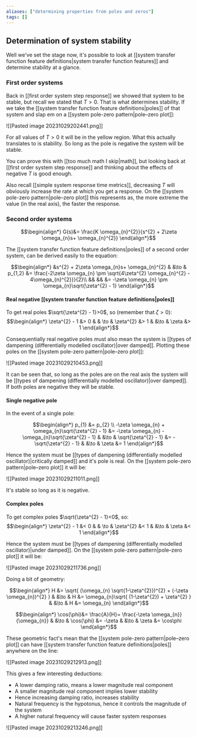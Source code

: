 ```yaml
---
aliases: ["determining properties from poles and zeros"]
tags: []
---
```


## Determination of system stability

Well we've set the stage now, it's possible to look at [[system transfer function feature definitions|system transfer function features]] and determine stability at a glance.

### First order systems

Back in [[first order system step response]] we showed that system to be stable, but recall we stated that $T>0$. That is what determines stability. If we take the [[system transfer function feature definitions|poles]] of that system and slap em on a [[system pole-zero pattern|pole–zero plot]]:

![[Pasted image 20231029202441.png]]

For all values of $T>0$ it will be in the yellow region. What this actually translates to is stability. So long as the pole is negative the system will be stable.

You can prove this with [[too much math I skip|math]], but looking back at [[first order system step response]] and thinking about the effects of negative $T$ is good enough.

Also recall [[simple system response time metrics]], decreasing $T$ will obviously increase the rate at which you get a response. On the [[system pole-zero pattern|pole–zero plot]] this represents as, the more extreme the value (in the real axis), the faster the response.

### Second order systems

$$\begin{align*}
G(s)&= \frac{K \omega_{n}^{2}}{s^{2} + 2\zeta \omega_{n}s+ \omega_{n}^{2}}
\end{align*}$$

The [[system transfer function feature definitions|poles]] of a second order system, can be derived easily to the equation:

$$\begin{align*}
&s^{2} + 2\zeta \omega_{n}s+ \omega_{n}^{2} & &\to &  p_{1,2} &= \frac{-2\zeta \omega_{n} \pm \sqrt{4\zeta^{2} \omega_{n}^{2} - 4\omega_{n}^{2}}}{2}\\
&& && &= -\zeta \omega_{n} \pm \omega_{n}\sqrt{\zeta^{2} - 1}
\end{align*}$$

#### Real negative [[system transfer function feature definitions|poles]]

To get real poles $\sqrt{\zeta^{2} - 1}>0$, so (remember that $\zeta>0$):
$$\begin{align*}
\zeta^{2} - 1 &>  0 & & \to & \zeta^{2}  &>  1 & &\to & \zeta  &> 1
\end{align*}$$


Consequentially real negative poles must also mean the system is [[types of dampening (differentially modelled oscillator)|over damped]]. Plotting these poles on the [[system pole-zero pattern|pole–zero plot]]:

![[Pasted image 20231029210453.png]]

It can be seen that, so long as the poles are on the real axis the system will be [[types of dampening (differentially modelled oscillator)|over damped]]. If both poles are negative they will be stable.

#### Single negative pole

In the event of a single pole:
 

$$\begin{align*}
p_{1} &=  p_{2} \\
-\zeta \omega_{n} + \omega_{n}\sqrt{\zeta^{2} - 1}  &=  -\zeta \omega_{n} - \omega_{n}\sqrt{\zeta^{2} - 1} & &\to & \sqrt{\zeta^{2} - 1}  &=  - \sqrt{\zeta^{2} - 1} & &\to & \zeta  &=  1
\end{align*}$$

Hence the system must be [[types of dampening (differentially modelled oscillator)|critically damped]] and it's pole is real. On the [[system pole-zero pattern|pole–zero plot]] it will be:

![[Pasted image 20231029211011.png]]

It's stable so long as it is negative.

#### Complex poles

To get complex poles $\sqrt{\zeta^{2} - 1}<0$, so:
$$\begin{align*}
\zeta^{2} - 1 &<  0 & & \to & \zeta^{2}  &<  1 & &\to & \zeta  &<  1
\end{align*}$$

Hence the system must be [[types of dampening (differentially modelled oscillator)|under damped]]. On the [[system pole-zero pattern|pole–zero plot]] it will be:

![[Pasted image 20231029211736.png]]

Doing a bit of geometry:

$$\begin{align*}
H &= \sqrt{ (\omega_{n}  \sqrt{1-\zeta^{2}})^{2} + (-\zeta \omega_{n})^{2} } & &\to & H &= \omega_{n}\sqrt{   (1-\zeta^{2}) + \zeta^{2} } & &\to & H &= \omega_{n} 
\end{align*}$$

$$\begin{align*}
\cos(\phi)&= \frac{A}{H}= \frac{-\zeta \omega_{n}}{\omega_{n}} & &\to & \cos(\phi) &= -\zeta  & &\to & \zeta &= \cos\phi
\end{align*}$$

These geometric fact's mean that the [[system pole-zero pattern|pole–zero plot]] can have [[system transfer function feature definitions|poles]] anywhere on the line:

![[Pasted image 20231029212913.png]]

This gives a few interesting deductions:
- A lower damping ratio, means a lower magnitude real component
- A smaller magnitude real component implies lower stability
- Hence increasing damping ratio, increases stability
- Natural frequency is the hypotonus, hence it controls the magnitude of the system
- A higher natural frequency will cause faster system responses

![[Pasted image 20231029213246.png]]

